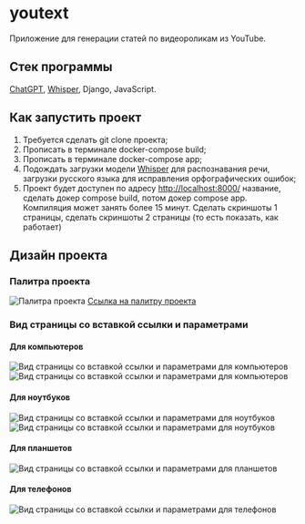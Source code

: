 # youtext
Приложение для генерации статей по видеороликам из YouTube.

## Стек программы
[ChatGPT](https://platform.openai.com/docs/guides/gpt/chat-completions-api), [Whisper](https://github.com/openai/whisper), Django, JavaScript.

## Как запустить проект
1. Требуется сделать git clone проекта;
2. Прописать в терминале docker-compose build;
3. Прописать в терминале docker-compose app;
4. Подождать загрузки модели [Whisper](https://github.com/openai/whisper) для распознавания речи, загрузки русского языка для исправления орфографических ошибок;
5. Проект будет доступен по адресу [http://localhost:8000/](http://localhost:8000/)
название, сделать докер compose build, потом докер compose app. Компиляция может занять более 15 минут. Сделать скриншоты 1 страницы, сделать скриншоты 2 страницы (то есть показать, как работает)
## Дизайн проекта
### Палитра проекта
![Палитра проекта](https://i.imgur.com/iAV7ysi.png)
[Ссылка на палитру проекта](https://coolors.co/palette/202020-0e0e0e-1a1a1a-ffffff)

### Вид страницы со вставкой ссылки и параметрами
#### Для компьютеров
![Вид страницы со вставкой ссылки и параметрами для компьютеров](https://i.imgur.com/JhM3Iw2.png)
![Вид страницы со вставкой ссылки и параметрами для компьютеров](https://i.imgur.com/FmF8RkE.png)
#### Для ноутбуков
![Вид страницы со вставкой ссылки и параметрами для ноутбуков](https://i.imgur.com/ky5KuIh.png)
![Вид страницы со вставкой ссылки и параметрами для ноутбуков](https://i.imgur.com/gVnelUh.png)
#### Для планшетов
![Вид страницы со вставкой ссылки и параметрами для планшетов](https://i.imgur.com/XhfxVmw.png)
#### Для телефонов
![Вид страницы со вставкой ссылки и параметрами для телефонов](https://i.imgur.com/1W0JUfk.png)
